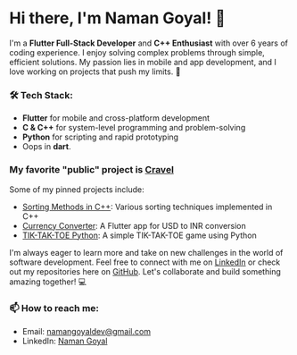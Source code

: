 # Hi there, I'm Naman Goyal! 👋

I'm a **Flutter Full-Stack Developer** and **C++ Enthusiast** with over 6 years of coding experience. I enjoy solving complex problems through simple, efficient solutions. My passion lies in mobile and app development, and I love working on projects that push my limits. 🚀

### 🛠️ Tech Stack:
- **Flutter** for mobile and cross-platform development
- **C & C++** for system-level programming and problem-solving
- **Python** for scripting and rapid prototyping
- Oops in **dart**.

### My favorite "public" project is [Cravel](https://github.com/NamanGoyalK/CRAVEL-Overhauled.git)

Some of my pinned projects include:
- [Sorting Methods in C++](https://github.com/NamanGoyalK/Sorting-Methods-In-C): Various sorting techniques implemented in C++
- [Currency Converter](https://github.com/NamanGoyalK/Currency-Converter-Basic-): A Flutter app for USD to INR conversion
- [TIK-TAK-TOE Python](https://github.com/NamanGoyalK/TIK-TAK-TOE-Python): A simple TIK-TAK-TOE game using Python

I'm always eager to learn more and take on new challenges in the world of software development. Feel free to connect with me on [LinkedIn](https://www.linkedin.com/in/naman-goyal-dev) or check out my repositories here on [GitHub](https://github.com/NamanGoyalK). Let's collaborate and build something amazing together! 💻

### 📫 How to reach me:
- Email: namangoyaldev@gmail.com
- LinkedIn: [Naman Goyal](https://www.linkedin.com/in/naman-goyal-dev)
